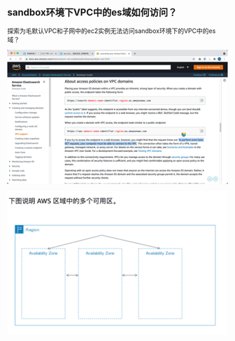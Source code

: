 ## sandbox环境下VPC中的es域如何访问？

探索为毛默认VPC和子网中的ec2实例无法访问sandbox环境下的VPC中的es域？

![image-20210619120816517](19-06-2021-access-es-in-vpc.assets/image-20210619120816517.png)

![image-20210619201749067](19-06-2021-access-es-in-vpc.assets/image-20210619201749067.png)

